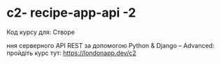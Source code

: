 #  c2- recipe-app-api -2
Код курсу для: Створе


ння серверного API REST за допомогою Python & Django – Advanced: пройдіть курс тут: https://londonapp.dev/c2